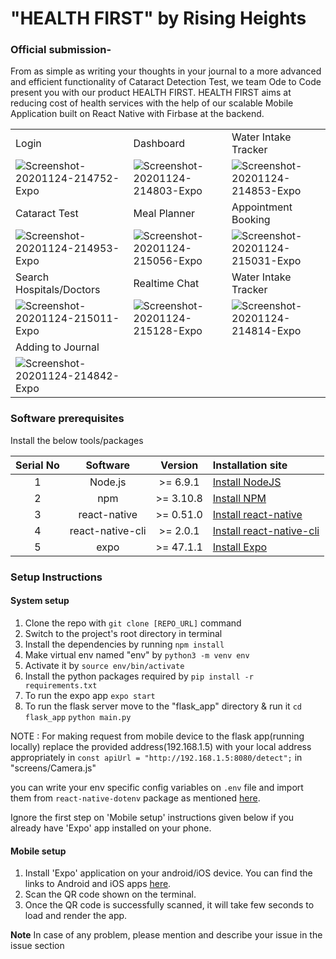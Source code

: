# "HEALTH FIRST" by Rising Heights

### Official submission-
From as simple as  writing your thoughts in your journal to a more advanced and efficient functionality of Cataract Detection Test, we team Ode to Code present you with our product HEALTH FIRST.
HEALTH FIRST aims at reducing cost of health services  with the help of our scalable Mobile Application built on React Native with Firbase at the backend.

<table>
  <tr>
  <td>Login</td>
     <td>Dashboard</td>
     <td>Water Intake Tracker</td>

  </tr>
  <tr>
    <td valign="top"><img src="https://i.ibb.co/Z1q7VnP/Screenshot-20201124-214752-Expo.jpg" alt="Screenshot-20201124-214752-Expo" border="0" /></td>
    <td valign="top"><img src="https://i.ibb.co/wWH375p/Screenshot-20201124-214803-Expo.jpg" alt="Screenshot-20201124-214803-Expo" border="0" /></td>
    <td valign="top"><img  src="https://i.ibb.co/7VzL0cr/Screenshot-20201124-214853-Expo.jpg" alt="Screenshot-20201124-214853-Expo" border="0" /></td>
  </tr>
  <tr>   <td>Cataract Test</td>
     <td>Meal Planner</td>
     <td>Appointment Booking</td>
  
  </tr>
  <tr>
    <td valign="top"><img src="https://i.ibb.co/nrCTz0T/Screenshot-20201124-214953-Expo.jpg" alt="Screenshot-20201124-214953-Expo" border="0" /></td>
    <td valign="top"><img src="https://i.ibb.co/yRrjCKz/Screenshot-20201124-215056-Expo.jpg" alt="Screenshot-20201124-215056-Expo" border="0" /></td>
    <td valign="top"><img src="https://i.ibb.co/ZY9CyMf/Screenshot-20201124-215031-Expo.jpg" alt="Screenshot-20201124-215031-Expo" border="0" /></td>
  </tr>
    <tr>
  <td>Search Hospitals/Doctors</td>
     <td>Realtime Chat </td>
     <td>Water Intake Tracker</td>

  </tr>
  <tr>
    <td valign="top"><img src="https://i.ibb.co/tCKpCzj/Screenshot-20201124-215011-Expo.jpg" alt="Screenshot-20201124-215011-Expo" border="0" /></td>
    <td valign="top"><img src="https://i.ibb.co/vwjzBHg/Screenshot-20201124-215128-Expo.jpg" alt="Screenshot-20201124-215128-Expo" border="0" /></td>
    <td valign="top"><img src="https://i.ibb.co/Q9ryGXq/Screenshot-20201124-214814-Expo.jpg" alt="Screenshot-20201124-214814-Expo" border="0" /></td>
  </tr>
     <tr>
  <td>Adding to Journal</td>

  </tr>
  <tr>
    <td valign="top"><img src="https://i.ibb.co/kBYHmmr/Screenshot-20201124-214842-Expo.jpg" alt="Screenshot-20201124-214842-Expo" border="0" /></td>
   
  </tr>
  
 </table>
 
### Software prerequisites
Install the below tools/packages

| Serial No |     Software     |  Version  | Installation site                                                          |
| :-------: | :--------------: | :-------: | :------------------------------------------------------------------------- |
|     1     |     Node.js      | >= 6.9.1  | [Install NodeJS](https://nodejs.org/en/download/)                          |
|     2     |       npm        | >= 3.10.8 | [Install NPM](https://www.npmjs.com/get-npm)                               |
|     3     |   react-native   | >= 0.51.0 | [Install react-native](https://www.npmjs.com/package/react-native)         |
|     4     | react-native-cli | >= 2.0.1  | [Install react-native-cli](https://www.npmjs.com/package/react-native-cli) |
|     5     |       expo       | >= 47.1.1 | [Install Expo](https://www.npmjs.com/package/exp)                          |

### Setup Instructions

#### System setup

1. Clone the repo with `git clone [REPO_URL]` command
2. Switch to the project's root directory in terminal
3. Install the dependencies by running `npm install`
4. Make virtual env named "env" by `python3 -m venv env`
5. Activate it by `source env/bin/activate`
6. Install the python packages required by `pip install -r requirements.txt`
7. To run the expo app `expo start`
8. To run the flask server move to the "flask_app" directory & run it `cd flask_app` `python main.py`

NOTE : For making request from mobile device to the flask app(running locally) replace the provided address(192.168.1.5) with your local address appropriately in `const apiUrl = "http://192.168.1.5:8080/detect";` in "screens/Camera.js"

you can write your env specific config variables on `.env` file and import them from `react-native-dotenv` package as mentioned [here](https://github.com/zetachang/react-native-dotenv#usage).

Ignore the first step on 'Mobile setup' instructions given below if you already have 'Expo' app installed on your phone.

#### Mobile setup

1. Install 'Expo' application on your android/iOS device. You can find the links to Android and iOS apps [here](https://expo.io/tools#client).
2. Scan the QR code shown on the terminal.
3. Once the QR code is successfully scanned, it will take few seconds to load and render the app.

**Note** In case of any problem, please mention and describe your issue in the issue section

